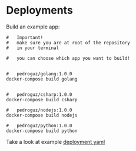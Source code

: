 # Deployments

Build an example app:

```
#   Important!
#   make sure you are at root of the repository
#   in your terminal

#   you can choose which app you want to build!


#   pedroguz/golang:1.0.0
docker-compose build golang


#   pedroguz/csharp:1.0.0
docker-compose build csharp

#   pedroguz/nodejs:1.0.0
docker-compose build nodejs

#   pedroguz/python:1.0.0
docker-compose build python

```

Take a look at example [deployment yaml](./deployment.yaml)